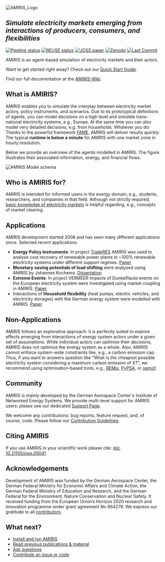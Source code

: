 <!-- SPDX-FileCopyrightText: 2025 German Aerospace Center <amiris@dlr.de>

SPDX-License-Identifier: Apache-2.0 -->
![AMIRIS_Logo](https://gitlab.com/dlr-ve/esy/amiris/amiris/-/wikis/uploads/AMIRIS_LogoWTitle.png)

## _Simulate electricity markets emerging from interactions of producers, consumers, and flexibilities_

[![Pipeline status](https://gitlab.com/dlr-ve/esy/amiris/amiris/badges/main/pipeline.svg)](https://gitlab.com/dlr-ve/esy/amiris/amiris/-/commits/main)
[![REUSE status](https://api.reuse.software/badge/gitlab.com/dlr-ve/esy/amiris/amiris/)](https://api.reuse.software/info/gitlab.com/dlr-ve/esy/amiris/amiris/)
[![JOSS paper](https://joss.theoj.org/papers/10.21105/joss.05041/status.svg)](https://joss.theoj.org/papers/10.21105/joss.05041)
[![Zenodo](https://img.shields.io/badge/Research-Zenodo-blue)](https://zenodo.org/communities/amiris)
[![Last Commit](https://img.shields.io/gitlab/last-commit/dlr-ve/esy/amiris/amiris)](https://gitlab.com/fame-framework/fame-io/-/commits/main)

AMIRIS is an agent-based simulation of electricity markets and their actors.

Want to get started right away? Check out our [Quick Start Guide](https://gitlab.com/dlr-ve/esy/amiris/amiris/-/wikis/GetStarted/QuickStart).

Find our full documentation at the [AMIRIS-Wiki](https://gitlab.com/dlr-ve/esy/amiris/amiris/-/wikis/home).

## What is AMIRIS?

AMIRIS enables you to simulate the interplay between electricity market actors, policy instruments, and scenarios.
Due to its prototypical definitions of agents, you can model decisions on a high level and simulate trans-national electricity systems, e.g., Europe.
At the same time you can also model very detailed decisions, e.g. from households.
Whatever you do: Thanks to the powerful framework [FAME](https://gitlab.com/fame-framework), AMIRIS will deliver results quickly: The typical **runtime is below a minute** for AMIRIS with one market zone in hourly resolution.

Below we provide an overview of the agents modelled in AMIRIS. The figure illustrates their associated information, energy, and financial flows.

![AMIRIS Model schema](https://gitlab.com/dlr-ve/esy/amiris/amiris/-/wikis/uploads/AMIRIS_ModellSchema_CCBY4.png)

## Who is AMIRIS for?

AMIRIS is intended for informed users in the energy domain, e.g., students, researchers, and companies in that field.
Although not strictly required, [basic knowledge of electricity markets](https://en.wikipedia.org/wiki/Electricity_market#Wholesale_electricity_market) is helpful regarding, e.g., concepts of market clearing.

## Applications

AMIRIS development started 2008 and has seen many different applications since. 
Selected recent applications:

- **Energy Policy Instruments**: In project [TradeRES](https://traderes.eu/) AMIRIS was used to analyse cost recovery of renewable power plants in ~100% renewable electricity systems under different support regimes. [Paper](https://doi.org/10.1049/icp.2024.1851)
- **Monetary saving potentials of load shifting** were analysed using AMIRIS by Johannes Kochems. [Dissertation](https://depositonce.tu-berlin.de/items/4a364bac-9e97-4d35-8eb6-645824cfc02d)
- **Extreme Events**: In project VERMEER impacts of Dunkelflaute events on the European electricity system were investigated using market coupling in AMIRIS. [Paper](https://zenodo.org/records/10561382)
- Interactions of **Household flexibility** (heat pumps, electric vehicles, and electricity storages) with the German energy system were modelled with AMIRIS. [Paper](https://elib.dlr.de/207802/)

## Non-Applications

AMIRIS follows an explorative approach: it is perfectly suited to explore effects emerging from interactions of energy system actors under a given set of assumptions.
While individual actors can optimise their decisions, AMIRIS does not optimise the energy system as a whole.
Also, AMIRIS cannot enforce system-wide constraints like, e.g., a carbon emission cap.
Thus, if you want to answers question like "What is the cheapest possible electricity system considering a maximum carbon emission of X?", we recommend using optimisation-based tools, e.g., [REMix](https://gitlab.com/dlr-ve/esy/remix/framework), [PyPSA](https://pypsa.org/), or [oemof](https://oemof.org/).

## Community

AMIRIS is mainly developed by the German Aerospace Center's Institute of Networked Energy Systems.
We provide multi-level support for AMIRIS users: please see our dedicated [Support Page](https://gitlab.com/dlr-ve/esy/amiris/amiris/-/wikis/Community/Support).

We welcome any contributions: bug reports, feature request, and, of course, code.
Please follow our [Contribution Guidelines](https://gitlab.com/dlr-ve/esy/amiris/amiris/-/wikis/Community/Contribute).

## Citing AMIRIS

If you use AMIRIS in your scientific work please cite: [doi: 10.21105/joss.05041](https://doi.org/10.21105/joss.05041)

## Acknowledgements

Development of AMIRIS was funded by the German Aerospace Center, the German Federal Ministry for Economic Affairs and Climate Action, the German Federal Ministry of Education and Research, and the German Federal for the Environment, Nature Conservation and Nuclear Safety. 
It received funding from the European Union’s Horizon 2020 research and innovation programme under grant agreement No 864276.
We express our gratitude to all [contributors](CONTRIBUTING.md#list-of-contributors).

## What next?

* [Install and run AMIRIS](https://gitlab.com/dlr-ve/esy/amiris/amiris/-/wikis/GetStarted/QuickStart)
* [Read previous publications & material](https://zenodo.org/communities/amiris)
* [Ask questions](https://forum.openmod.org/tag/amiris)
* [Contribute an issue or code](https://gitlab.com/dlr-ve/esy/amiris/amiris/-/wikis/Community/Contribute)

<!--
## Recommended Skills
AMIRIS is a *JAVA* application configured via *Python* scripts.
To configure and run AMIRIS applications, no programming skills are strictly necessary, but experience with energy system modelling and Python is helpful.
Developers, who want to modify the functionality or enhance the capabilities of AMIRIS, however, should have at least basic understanding of Java.
In addition, a basic understanding of [(FAME)](https://gitlab.com/fame-framework) is required in order to design new agents and their interactions.

## Get Started
### System Requirements
AMIRIS is based on [FAME](https://gitlab.com/fame-framework), the open Framework for distributed Agent-based Modelling of Energy systems.
To run AMIRIS, Python 3.9 or higher and Java Development Kit (JDK) 11 or higher are required.
In case you want to modify the AMIRIS code, additional tools might be required.
See our [Wiki](https://gitlab.com/dlr-ve/esy/amiris/amiris/-/wikis/GetStarted/Getting-started) for additional instructions.

#### Java
AMIRIS requires JDK version 11 or higher and has been tested to work with versions 11, 17, and 21.
You can test if you have a JDK by using the command `java --version` (or `java -version` on some systems).
This should show your Java version if Java was found.
If you get a command not found error, or if Java version is less than 11 please download and install a recent JDK from e.g. [here](https://adoptium.net/).

#### Python
You will need a Python-enabled shell with Python 3.9 or higher and pip.
You can test if you have Python available by using the command `python --version`.
This should show your Python version if the Python command was found.
Note that if you use a Python environment manager you can have several Python versions on your system side by side.
If you do not have Python installed on your system, you may use e.g. [conda](https://docs.conda.io/en/latest/miniconda.html) or [mamba](https://github.com/conda-forge/miniforge#mambaforge) or [Poetry](https://python-poetry.org/).

### Set up Python Environment
In case you do not have any experience with creating a Python environment, we recommend to use [anaconda](https://www.anaconda.com/).
Install anaconda, start the anaconda prompt or powershell and enter:

1. `conda create -n amirisEnv python=3.9`
2. `conda activate amirisEnv`

In case you are using mamba, simple replace "conda" in the first command with "mamba" (but not in the second).

### Install AMIRIS-Py
We recommend to use [AMIRIS-Py](https://gitlab.com/dlr-ve/esy/amiris/amiris-py/-/blob/main/README.md).
AMIRIS-Py provides "one-command" installation and execution scripts, but you may also run AMIRIS using FAME scripts (see [here](https://gitlab.com/dlr-ve/esy/amiris/amiris/-/wikis/GetStarted/Getting-started)).
In your AMIRIS Python environment (called "amirisEnv" above), run

```
pip install amirispy
```

### Download AMIRIS
1. Create a new folder on your disk called, e.g., "AMIRIS": `mkdir <AMIRIS>`
2. Open your Python-enabled shell and navigate to this newly created folder: `cd <AMIRIS>` 
3. If not done yet, activate your Python environment with amiris-py: `conda activate <amirisEnv>`
4. To download the latest AMIRIS build use: `amiris install`. This downloads the latest [AMIRIS model](https://gitlab.com/dlr-ve/esy/amiris/amiris/-/jobs/artifacts/main/download?job=deploy:jdk11) and the latest version of [AMIRIS examples](https://gitlab.com/dlr-ve/esy/amiris/examples) into the current folder.

Your "AMIRIS" folder should now look like this:

```
AMIRIS
├─── examples
│    ├─── Austria2019/
│    ├─── Germany2019/
│    ├─── ...
│    ├─── Simple/
│    └─── README.md
├─── amiris-core_X.y.z-with-dependencies.jar
└─── fameSetup.yaml
```

You are now ready to execute AMIRIS.

## Run AMIRIS with AMIRIS-Py
Use amiris-py again to run AMIRIS:

```
amiris run -j ./amiris-core_3.1.0-jar-with-dependencies.jar -s ./examples/Simple/scenario.yaml -o simple
```

This runs the packaged AMIRIS Java archive (Jar) file specified after the `-j` option and simulates the scenario specified after the `-s` option.
The AMIRIS outputs are stored in a folder as designated after the `-o` option. 
Check out the files in the AMIRIS folder - use the version code of the jar file you downloaded.

## Results 
Open the created output folder called e.g. "simple".
Each type of agent has its own output file in CSV format.
Open the files in your favourite CSV editor.
The files take the following general structure:

| AgentId | TimeStep | Col1 | Col2 | Col3 | ... |
|---------|----------|------|------|------|-----|

where:
* `AgentId` refers to the unique ID of that agent - as specified in the input scenario.yaml 
* `TimeStep` refers to the time step at which the output was created; the number refers to the passed seconds since January 1st 2000, 00:00h (ignoring leap years). To convert to a human-readable time stamp best use the python function `fameio.source.time.FameTime.convert_fame_time_step_to_datetime`
* `Col1` refers to the agent-type specific first output column
* `Col2` refers to the agent-type specific second output column
* `...` there can be arbitrarily many output columns - depending on the type of the agent 

Here, `AgentId` and `TimeStep` form a 2-column multiindex.
Thus, each agent can only write one value per column and simulation time.
For example, open the "EnergyExchange.csv". 
The Agent with ID 1 is the only one of type EnergyExchange - so this column is kind of uninteresting in this file.
The fourth column is named "ElectricityPriceInEURperMWH" and contains the market-clearing day-ahead electricity prices.

Although in this file, all columns are filled in every time step, this is not the case for all types of agents.
Some agents write their column entries at slightly different time steps.
This is caused by the simulation, which saves output data at the time step the action is performed.

Some types of agents need to write out more than one output per time step.
E.g., the conventional plant operators writes out the dispatched power for every power plant of each agent and each time step.
Such output will be assigned an extra CSV file named "AgentType_MultiindexColumn".
These files can feature an N-dimensional-multiindex with a single "value" column like so:

| AgentId | TimeStep | 3rd index | 4th index | ... | Value |
|---------|----------|-----------|-----------|-----|-------|

In this example of "ConventionalPlantOperator_DispatchedPowerInMWHperPlant.csv", `AgentId`, `TimeStep` and `ID` of the power plant form a 3D-multiindex.
Each index is assigned a single value for "DispatchedPowerInMWHperPlant".

## Next Steps
Congratulations, you have now successfully run AMIRIS. 
You want to see which inputs led to those results? See the input scenario at "./examples/Simple/scenario.yaml".
Or do you want to create your own simulation configuration or how to modify AMIRIS?
Check out the [AMIRIS-Wiki](https://gitlab.com/dlr-ve/esy/amiris/amiris/-/wikis/GetStarted/Getting-started).
Please also refer to the [FAME-Wiki](https://gitlab.com/fame-framework/wiki/-/wikis) when applying more advanced adaptations to your scenario, such as changing the [simulation duration](https://gitlab.com/fame-framework/wiki/-/wikis/GetStarted/core/Contracts). 

-->